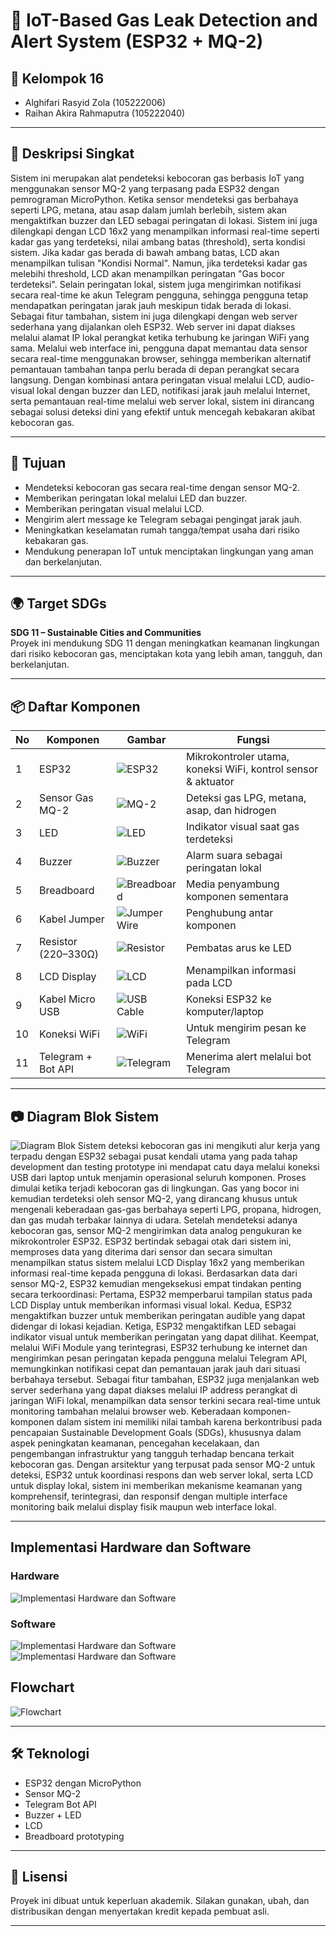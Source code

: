 # 🚨 IoT-Based Gas Leak Detection and Alert System (ESP32 + MQ-2)

## 👥 Kelompok 16
- Alghifari Rasyid Zola (105222006)  
- Raihan Akira Rahmaputra (105222040)

---

## 📌 Deskripsi Singkat
Sistem ini merupakan alat pendeteksi kebocoran gas berbasis IoT yang menggunakan sensor MQ-2 yang terpasang pada ESP32 dengan pemrograman MicroPython. Ketika sensor mendeteksi gas berbahaya seperti LPG, metana, atau asap dalam jumlah berlebih, sistem akan mengaktifkan buzzer dan LED sebagai peringatan di lokasi.
Sistem ini juga dilengkapi dengan LCD 16x2 yang menampilkan informasi real-time seperti kadar gas yang terdeteksi, nilai ambang batas (threshold), serta kondisi sistem. Jika kadar gas berada di bawah ambang batas, LCD akan menampilkan tulisan "Kondisi Normal". Namun, jika terdeteksi kadar gas melebihi threshold, LCD akan menampilkan peringatan "Gas bocor terdeteksi".
Selain peringatan lokal, sistem juga mengirimkan notifikasi secara real-time ke akun Telegram pengguna, sehingga pengguna tetap mendapatkan peringatan jarak jauh meskipun tidak berada di lokasi.
Sebagai fitur tambahan, sistem ini juga dilengkapi dengan web server sederhana yang dijalankan oleh ESP32. Web server ini dapat diakses melalui alamat IP lokal perangkat ketika terhubung ke jaringan WiFi yang sama. Melalui web interface ini, pengguna dapat memantau data sensor secara real-time menggunakan browser, sehingga memberikan alternatif pemantauan tambahan tanpa perlu berada di depan perangkat secara langsung.
Dengan kombinasi antara peringatan visual melalui LCD, audio-visual lokal dengan buzzer dan LED, notifikasi jarak jauh melalui Internet, serta pemantauan real-time melalui web server lokal, sistem ini dirancang sebagai solusi deteksi dini yang efektif untuk mencegah kebakaran akibat kebocoran gas.

---

## 🎯 Tujuan
- Mendeteksi kebocoran gas secara real-time dengan sensor MQ-2.
- Memberikan peringatan lokal melalui LED dan buzzer.
- Memberikan peringatan visual melalui LCD.
- Mengirim alert message ke Telegram sebagai pengingat jarak jauh.
- Meningkatkan keselamatan rumah tangga/tempat usaha dari risiko kebakaran gas.
- Mendukung penerapan IoT untuk menciptakan lingkungan yang aman dan berkelanjutan.

---

## 🌍 Target SDGs
**SDG 11 – Sustainable Cities and Communities**  
Proyek ini mendukung SDG 11 dengan meningkatkan keamanan lingkungan dari risiko kebocoran gas, menciptakan kota yang lebih aman, tangguh, dan berkelanjutan.

---

## 📦 Daftar Komponen

| No | Komponen                | Gambar                                                                 | Fungsi                                                                 |
|----|-------------------------|------------------------------------------------------------------------|------------------------------------------------------------------------|
| 1  | ESP32                   | ![ESP32](gambar/1.jpg) | Mikrokontroler utama, koneksi WiFi, kontrol sensor & aktuator         |
| 2  | Sensor Gas MQ-2         | ![MQ-2](gambar/2.jpg) | Deteksi gas LPG, metana, asap, dan hidrogen                           |
| 3  | LED                     | ![LED](gambar/3.jpg) | Indikator visual saat gas terdeteksi                                  |
| 4  | Buzzer                  | ![Buzzer](gambar/4.jpg) | Alarm suara sebagai peringatan lokal                                  |
| 5  | Breadboard              | ![Breadboard](gambar/5.jpg) | Media penyambung komponen sementara                                   |
| 6  | Kabel Jumper            | ![Jumper Wire](gambar/6.jpg) | Penghubung antar komponen                                              |
| 7  | Resistor (220–330Ω)     | ![Resistor](gambar/7.jpg) | Pembatas arus ke LED                                                  |
| 8  | LCD Display             | ![LCD](gambar/lcd.jpg) | Menampilkan informasi pada LCD                                        |
| 9  | Kabel Micro USB         | ![USB Cable](gambar/8.jpg) | Koneksi ESP32 ke komputer/laptop                                      |
| 10  | Koneksi WiFi           | ![WiFi](gambar/9.png) | Untuk mengirim pesan ke Telegram                                       |
| 11 | Telegram + Bot API      | ![Telegram](https://upload.wikimedia.org/wikipedia/commons/8/82/Telegram_logo.svg) | Menerima alert melalui bot Telegram                                   |

---

## 📷 Diagram Blok Sistem
![Diagram Blok](gambar/sbd_new.png)
Sistem deteksi kebocoran gas ini mengikuti alur kerja yang terpadu dengan ESP32 sebagai pusat kendali utama yang pada tahap development dan testing prototype ini mendapat catu daya melalui koneksi USB dari laptop untuk menjamin operasional seluruh komponen. Proses dimulai ketika terjadi kebocoran gas di lingkungan. Gas yang bocor ini kemudian terdeteksi oleh sensor MQ-2, yang dirancang khusus untuk mengenali keberadaan gas-gas berbahaya seperti LPG, propana, hidrogen, dan gas mudah terbakar lainnya di udara. Setelah mendeteksi adanya kebocoran gas, sensor MQ-2 mengirimkan data analog pengukuran ke mikrokontroler ESP32.
ESP32 bertindak sebagai otak dari sistem ini, memproses data yang diterima dari sensor dan secara simultan menampilkan status sistem melalui LCD Display 16x2 yang memberikan informasi real-time kepada pengguna di lokasi. Berdasarkan data dari sensor MQ-2, ESP32 kemudian mengeksekusi empat tindakan penting secara terkoordinasi: Pertama, ESP32 memperbarui tampilan status pada LCD Display untuk memberikan informasi visual lokal. Kedua, ESP32 mengaktifkan buzzer untuk memberikan peringatan audible yang dapat didengar di lokasi kejadian. Ketiga, ESP32 mengaktifkan LED sebagai indikator visual untuk memberikan peringatan yang dapat dilihat. Keempat, melalui WiFi Module yang terintegrasi, ESP32 terhubung ke internet dan mengirimkan pesan peringatan kepada pengguna melalui Telegram API, memungkinkan notifikasi cepat dan pemantauan jarak jauh dari situasi berbahaya tersebut.
Sebagai fitur tambahan, ESP32 juga menjalankan web server sederhana yang dapat diakses melalui IP address perangkat di jaringan WiFi lokal, menampilkan data sensor terkini secara real-time untuk monitoring tambahan melalui browser web. Keberadaan komponen-komponen dalam sistem ini memiliki nilai tambah karena berkontribusi pada pencapaian Sustainable Development Goals (SDGs), khususnya dalam aspek peningkatan keamanan, pencegahan kecelakaan, dan pengembangan infrastruktur yang tangguh terhadap bencana terkait kebocoran gas. Dengan arsitektur yang terpusat pada sensor MQ-2 untuk deteksi, ESP32 untuk koordinasi respons dan web server lokal, serta LCD untuk display lokal, sistem ini memberikan mekanisme keamanan yang komprehensif, terintegrasi, dan responsif dengan multiple interface monitoring baik melalui display fisik maupun web interface lokal.

---


## Implementasi Hardware dan Software
### Hardware
![Implementasi Hardware dan Software](gambar/hardware.jpg)
### Software
![Implementasi Hardware dan Software](gambar/web1.jpg)
![Implementasi Hardware dan Software](gambar/web2.jpg)

## Flowchart
![Flowchart](gambar/flowchart.jpeg)

---

## 🛠️ Teknologi
- ESP32 dengan MicroPython
- Sensor MQ-2
- Telegram Bot API
- Buzzer + LED
- LCD
- Breadboard prototyping

---


## 📄 Lisensi
Proyek ini dibuat untuk keperluan akademik. Silakan gunakan, ubah, dan distribusikan dengan menyertakan kredit kepada pembuat asli.

---
